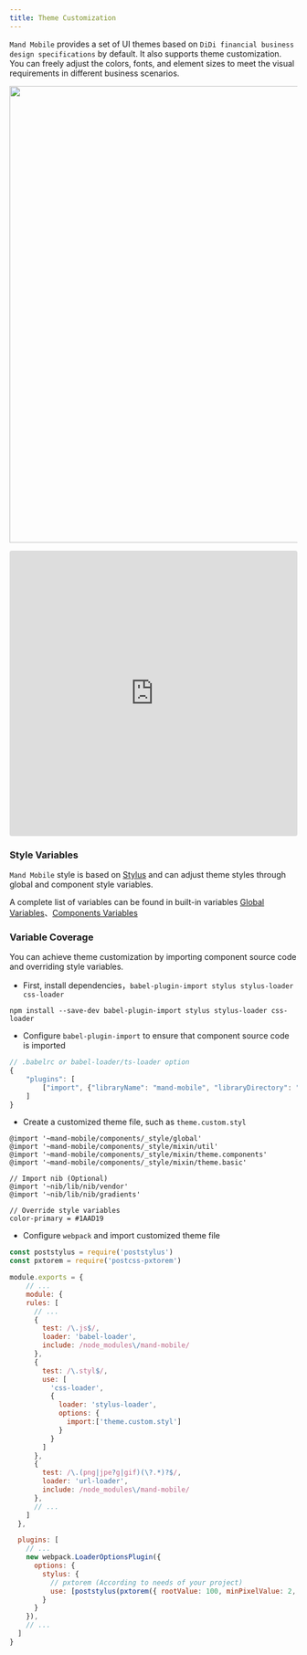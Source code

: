 ```yaml
---
title: Theme Customization
---
```


`Mand Mobile` provides a set of UI themes based on `DiDi financial business design specifications` by default. It also supports theme customization. You can freely adjust the colors, fonts, and element sizes to meet the visual requirements in different business scenarios.

<p>
  <img src="http://static.galileo.xiaojukeji.com/static/tms/other/mand-theme.jpg" width="800">
</p>

<iframe src="https://codesandbox.io/embed/mand-mobile-custom-theme-ofbut?fontsize=12&module=%2Fsrc%2Fassets%2Ftheme.custom.styl" title="Mand Mobile Custom Theme" allow="geolocation; microphone; camera; midi; vr; accelerometer; gyroscope; payment; ambient-light-sensor; encrypted-media" style="width:100%; height:500px; border:0; border-radius: 4px; overflow:hidden;" sandbox="allow-modals allow-forms allow-popups allow-scripts allow-same-origin"></iframe>


### Style Variables

`Mand Mobile` style is based on <a href="http://stylus-lang.com/" target="_blank">Stylus</a> and can adjust theme styles through global and component style variables.

A complete list of variables can be found in built-in variables <a href="https://github.com/didi/mand-mobile/blob/master/components/_style/mixin/theme.basic.styl" target="_blank">Global Variables</a>、<a href="https://github.com/didi/mand-mobile/blob/master/components/_style/mixin/theme.components.styl" target="_blank">Components Variables</a>

### Variable Coverage

You can achieve theme customization by importing component source code and overriding style variables.

* First, install dependencies，`babel-plugin-import stylus stylus-loader css-loader`

```shell
npm install --save-dev babel-plugin-import stylus stylus-loader css-loader
```
* Configure `babel-plugin-import` to ensure that component source code is imported

```javascript
// .babelrc or babel-loader/ts-loader option
{
    "plugins": [
        ["import", {"libraryName": "mand-mobile", "libraryDirectory": "components"}],
    ]
}
```
* Create a customized theme file, such as `theme.custom.styl`

```stylus
@import '~mand-mobile/components/_style/global'
@import '~mand-mobile/components/_style/mixin/util'
@import '~mand-mobile/components/_style/mixin/theme.components'
@import '~mand-mobile/components/_style/mixin/theme.basic'

// Import nib (Optional)
@import '~nib/lib/nib/vendor'
@import '~nib/lib/nib/gradients'

// Override style variables
color-primary = #1AAD19
```

* Configure `webpack` and import customized theme file

```javascript
const poststylus = require('poststylus')
const pxtorem = require('postcss-pxtorem')

module.exports = {
	// ...
	module: {
    rules: [
      // ...
      {
        test: /\.js$/,
        loader: 'babel-loader',
        include: /node_modules\/mand-mobile/
      },
      {
        test: /\.styl$/,
        use: [
          'css-loader',
          {
            loader: 'stylus-loader',
            options: {
              import:['theme.custom.styl']
            }
          }
        ]
      },
      {
        test: /\.(png|jpe?g|gif)(\?.*)?$/,
        loader: 'url-loader',
        include: /node_modules\/mand-mobile/
      },
      // ...
    ]
  },

  plugins: [
    // ...
    new webpack.LoaderOptionsPlugin({
      options: {
        stylus: {
          // pxtorem (According to needs of your project)
          use: [poststylus(pxtorem({ rootValue: 100, minPixelValue: 2, propWhiteList: [] }))]
        }
      }
    }),
    // ...
  ]
}
```

